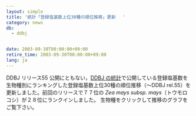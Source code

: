 ```yaml
---
layout: simple
title: '統計「登録塩基数上位30種の順位推移」更新 　'
category: news
db:
  - ddbj


date: 2003-09-30T00:00:00+09:00
retire_time: 2003-09-30T00:00:00+09:00
lang: ja
---
```


<html>DDBJ リリース55 公開にともない，<a href="/statistics/index.html">DDBJ の統計</a>で公開している登録塩基数を生物種別にランキングした登録塩基数上位30種の順位推移（～DDBJ rel.55）を更新しました。前回のリリースで７７位の<i> Zea mays subsp. mays</i>（トウモロコシ）が２８位にランクインしました。 生物種をクリックして推移のグラフをご覧下さい。</html>
